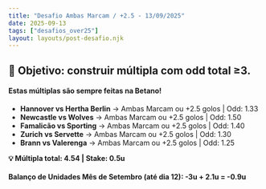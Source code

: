 ```yaml
---
title: "Desafio Ambas Marcam / +2.5 - 13/09/2025"
date: 2025-09-13
tags: ["desafios_over25"]
layout: layouts/post-desafio.njk
---
```


## 🎯 Objetivo: construir múltipla com odd total ≥3.  

#### Estas múltiplas são sempre feitas na Betano!

- **Hannover vs Hertha Berlin** → Ambas Marcam ou +2.5 golos | Odd: 1.33
- **Newcastle vs Wolves** → Ambas Marcam ou +2.5 golos | Odd: 1.50
- **Famalicão vs Sporting** → Ambas Marcam ou +2.5 golos | Odd: 1.40
- **Zurich vs Servette** → Ambas Marcam ou +2.5 golos | Odd: 1.30
- **Brann vs Valerenga** → Ambas Marcam ou +2.5 golos | Odd: 1.25

**💡 Múltipla total: 4.54 | Stake: 0.5u**  

#### Balanço de Unidades Mês de Setembro (até dia 12): -3u + 2.1u = -0.9u